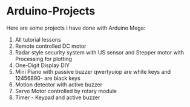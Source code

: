 # Arduino-Projects
Here are some projects I have done with Arduino Mega:
1. All tutorial lessons
2. Remote controlled DC motor
3. Radar style security system with US sensor and Stepper motor with Processing for plotting
4. One-Digit Display DIY
5. Mini Piano with passive buzzer qwertyuiop are white keys and 12456890- are black keys
6. Motion detector with active buzzer
7. Servo Motor controlled by rotary module
8. Timer - Keypad and active buzzer